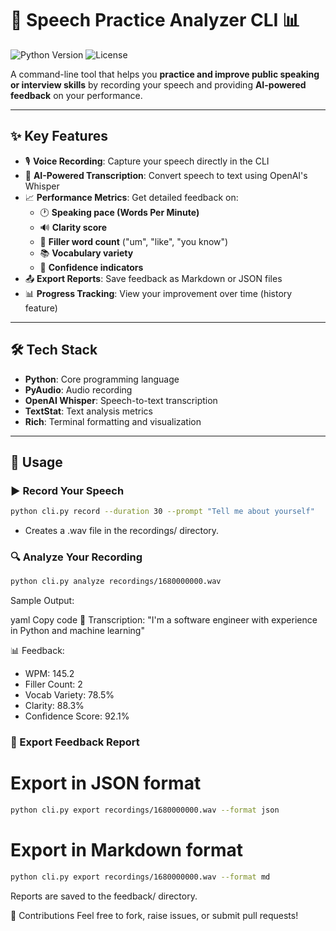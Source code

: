 # 🎤 Speech Practice Analyzer CLI 📊

![Python Version](https://img.shields.io/badge/python-3.8%252B-blue)
![License](https://img.shields.io/badge/License-MIT-yellow.svg)

A command-line tool that helps you **practice and improve public speaking or interview skills** by recording your speech and providing **AI-powered feedback** on your performance.

---

## ✨ Key Features

- 🎙️ **Voice Recording**: Capture your speech directly in the CLI  
- 🧠 **AI-Powered Transcription**: Convert speech to text using OpenAI's Whisper  
- 📈 **Performance Metrics**: Get detailed feedback on:
  - 🕐 **Speaking pace (Words Per Minute)**
  - 🔊 **Clarity score**
  - 🤔 **Filler word count** ("um", "like", "you know")
  - 📚 **Vocabulary variety**
  - 💪 **Confidence indicators**
- 📤 **Export Reports**: Save feedback as Markdown or JSON files  
- 📊 **Progress Tracking**: View your improvement over time (history feature)  

---

## 🛠️ Tech Stack

- **Python**: Core programming language  
- **PyAudio**: Audio recording  
- **OpenAI Whisper**: Speech-to-text transcription  
- **TextStat**: Text analysis metrics  
- **Rich**: Terminal formatting and visualization  

---

## 🚀 Usage

### ▶️ Record Your Speech

```bash
python cli.py record --duration 30 --prompt "Tell me about yourself"
```
- Creates a .wav file in the recordings/ directory.

### 🔍 Analyze Your Recording
```bash
python cli.py analyze recordings/1680000000.wav
```
Sample Output:

yaml
Copy code
📝 Transcription:
"I'm a software engineer with experience in Python and machine learning"

📊 Feedback:
- WPM: 145.2
- Filler Count: 2
- Vocab Variety: 78.5%
- Clarity: 88.3%
- Confidence Score: 92.1%

### 📁 Export Feedback Report
# Export in JSON format
```bash
python cli.py export recordings/1680000000.wav --format json
```
# Export in Markdown format
```bash
python cli.py export recordings/1680000000.wav --format md
```
Reports are saved to the feedback/ directory.

🤝 Contributions
Feel free to fork, raise issues, or submit pull requests!